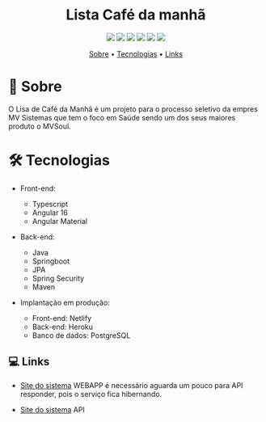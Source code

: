 <h1 align="center">Lista Café da manhã</h1>

<p align="center">
  <img src="https://img.shields.io/badge/Spring_Boot-F2F4F9?style=for-the-badge&logo=spring-boot"/>
  <img src="https://img.shields.io/badge/TypeScript-007ACC?style=for-the-badge&logo=typescript&logoColor=white"/>
    <img src="https://img.shields.io/badge/Bootstrap-563D7C?style=for-the-badge&logo=bootstrap&logoColor=white"/>
    <img src="https://img.shields.io/badge/Heroku-430098?style=for-the-badge&logo=heroku&logoColor=white"/>
    <img src="https://img.shields.io/badge/Netlify-00C7B7?style=for-the-badge&logo=netlify&logoColor=white"/>
    <img src="https://img.shields.io/badge/Java-ED8B00?style=for-the-badge&logo=java&logoColor=white"/>
</p>
<p align="center">
 <a href="#-sobre">Sobre</a> •
 <a href="#-tecnologias">Tecnologias</a> • 
 <a href="#-links">Links</a>
</p>




# 📖 Sobre
O Lisa de Café da Manhã é um projeto para o processo seletivo da empres MV Sistemas que tem o foco em Saúde sendo um dos seus maiores produto o MVSoul. 


<h1>🛠 Tecnologias</h1>

- Front-end:
  - Typescript
  - Angular 16
  - Angular Material

- Back-end:
  - Java
  - Springboot
  - JPA
  - Spring Security
  - Maven
- Implantação em produção:
  - Front-end: Netlify
  - Back-end: Heroku
  - Banco de dados: PostgreSQL

## 💻 Links

- [Site do sistema](/) WEBAPP é  necessário aguarda um pouco para API responder, pois o serviço fica hibernando.

- [Site do sistema]() API
